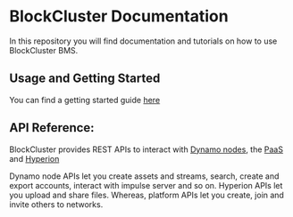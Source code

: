 # BlockCluster Documentation
In this repository you will find documentation and tutorials on how to use BlockCluster BMS.

## Usage and Getting Started
You can find a getting started guide [here](Getting_Started.md)
## API Reference:

BlockCluster provides REST APIs to interact with [Dynamo nodes](https://node.api.blockcluster.io), the [PaaS](https://platform.api.blockcluster.io) and [Hyperion](https://hyperion.api.blockcluster.io)

Dynamo node APIs let you create assets and streams, search, create and export accounts, interact with impulse server and so on. Hyperion APIs let you upload and share files. Whereas, platform APIs let you create, join and invite others to networks.

